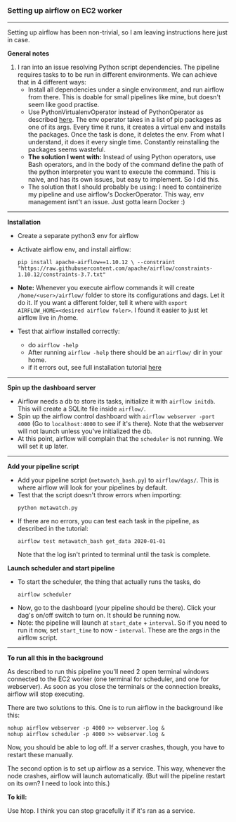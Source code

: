 ### Setting up airflow on EC2 worker
---

Setting up airflow has been non-trivial, so I am leaving instructions here just in case.

**General notes**

1. I ran into an issue resolving Python script dependencies. The pipeline requires tasks to
to be run in different environments. We can achieve that in 4 different ways:
    * Install all dependencies under a single environment, and run airflow from there.
    This is doable for small pipelines like mine, but doesn't seem like good practise.
    * Use PythonVirtualenvOperator instead of PythonOperator as described [here](https://medium.com/@iashishhere/how-did-i-resolved-pip-package-dependency-issue-in-apache-airflow-8e0b1e5a067c). The env operator takes in a list
    of pip packages as one of its args. Every time it runs, it creates a virtual env and
    installs the packages. Once the task is done, it deletes the env. From what I understand,
    it does it every single time. Constantly reinstalling the packages seems wasteful.
    * **The solution I went with:** Instead of using Python operators, use Bash operators, and
    in the body of the command define the path of the python interpreter you want to
    execute the command. This is naive, and has its own issues, but easy to implement.
    So I did this.
    * The solution that I should probably be using: I need to containerize my pipeline
    and use airflow's DockerOperator. This way, env management isnt't an issue. Just
    gotta learn Docker :)

---
**Installation**

* Create a separate python3 env for airflow
* Activate airflow env, and install airflow:

	```
	pip install apache-airflow==1.10.12 \ --constraint "https://raw.githubusercontent.com/apache/airflow/constraints-1.10.12/constraints-3.7.txt"
	```
* **Note:** Whenever you execute airflow commands it will create ```/home/<user>/airflow/``` folder to store its configurations and dags. Let it do it. If you want a different folder, tell it where with ```export AIRFLOW_HOME=<desired airflow foler>```. I found it easier to just let airflow live in /home.
* Test that airflow installed correctly:
	* do ```airflow -help```
	* After running ```airflow -help``` there should be an ```airflow/``` dir in your home.
	* if it errors out, see full installation tutorial [here](https://airflow.apache.org/docs/stable/installation.html)
---
**Spin up the dashboard server**
* Airflow needs a db to store its tasks, initialize it with ```airflow initdb```. This will create a SQLite file inside ```airflow/```.
* Spin up the airflow control dashboard with ```airflow webserver -port 4000``` (Go to ```localhost:4000``` to see if it's there). Note that the webserver will not launch unless you've initialized the db.
* At this point, airflow will complain that the ```scheduler``` is not running. We will set it up later.
---

**Add your pipeline script**
* Add your pipeline script (```metawatch_bash.py```) to ```airflow/dags/```. This is where airflow will look for your pipelines by default.
* Test that the script doesn't throw errors when importing:
	```
	python metawatch.py
	```
* If there are no errors, you can test each task in the pipeline, as described in the tutorial:
	```
	airflow test metawatch_bash get_data 2020-01-01
	```
	Note that the log isn't printed to terminal until the task is complete.
	
**Launch scheduler and start pipeline**
* To start the scheduler, the thing that actually runs the tasks, do
    ```
    airflow scheduler
    ```
* Now, go to the dashboard (your pipeline should be there). Click your dag's on/off switch to turn on. It should be running now.
* Note: the pipeline will launch at ```start_date``` + ```interval```. So if you need to run it now, set ```start_time``` to now - ```interval```. These are the args in the airflow script.
---
**To run all this in the background**

As described to run this pipeline you'll need 2 open terminal windows connected to the EC2
worker (one terminal for scheduler, and one for webserver). As soon as you close the terminals or the
connection breaks, airflow will stop executing.

There are two solutions to this. One is to run airflow in the background like this:
```
nohup airflow webserver -p 4000 >> webserver.log &
nohup airflow scheduler -p 4000 >> webserver.log &
```
Now, you should be able to log off. If a server crashes, though, you have to restart these manually.

The second option is to set up airflow as a
service. This way, whenever the node crashes, airflow will launch automatically. (But
will the pipeline restart on its own? I need to look into this.)

**To kill:**

Use htop. I think you can stop gracefully it if it's ran as a service.
